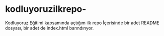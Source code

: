 # kodluyoruzilkrepo-
Kodluyoruz Eğitimi kapsamında açtığım ilk repo 
İçerisinde bir adet README dosyası, bir adet de index.html barındırıyor.

